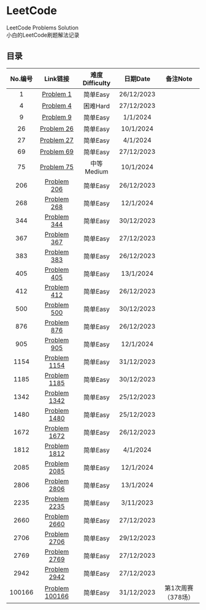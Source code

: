 # LeetCode
LeetCode Problems Solution  
小白的LeetCode刷题解法记录  

## 目录  
| No.编号 | Link链接 | 难度Difficulty | 日期Date | 备注Note |
| :--------:| :--------:| :----: | :-----: | :------: |
| 1 | [Problem 1](https://github.com/a-programmer-cat/LeetCode/tree/main/Easy/Problem1) | 简单Easy | 26/12/2023 |  |
| 4 | [Problem 4](https://github.com/a-programmer-cat/LeetCode/tree/main/Easy/Problem4) | 困难Hard | 27/12/2023 |  |
| 9 | [Problem 9](https://github.com/a-programmer-cat/LeetCode/tree/main/Easy/Problem9) | 简单Easy | 1/1/2024 |  |
| 26 | [Problem 26](https://github.com/a-programmer-cat/LeetCode/tree/main/Easy/Problem26) | 简单Easy | 10/1/2024 |  |
| 27 | [Problem 27](https://github.com/a-programmer-cat/LeetCode/tree/main/Easy/Problem27) | 简单Easy | 4/1/2024 |  |
| 69 | [Problem 69](https://github.com/a-programmer-cat/LeetCode/tree/main/Easy/Problem69)  | 简单Easy | 27/12/2023 |  |
| 75 | [Problem 75](https://github.com/a-programmer-cat/LeetCode/tree/main/Medium/Problem75)  | 中等Medium | 10/1/2024 |  |
| 206 | [Problem 206](https://github.com/a-programmer-cat/LeetCode/tree/main/Easy/Problem206)  | 简单Easy | 26/12/2023 |  |
| 268 | [Problem 268](https://github.com/a-programmer-cat/LeetCode/tree/main/Easy/Problem268)  | 简单Easy | 12/1/2024 |  |
| 344 | [Problem 344](https://github.com/a-programmer-cat/LeetCode/tree/main/Easy/Problem344)  | 简单Easy | 30/12/2023 |  |
| 367 | [Problem 367](https://github.com/a-programmer-cat/LeetCode/tree/main/Easy/Problem367)  | 简单Easy | 27/12/2023 |  |
| 383 | [Problem 383](https://github.com/a-programmer-cat/LeetCode/tree/main/Easy/Problem383)  | 简单Easy | 26/12/2023 |  |
| 405 | [Problem 405](https://github.com/a-programmer-cat/LeetCode/tree/main/Easy/Problem405) | 简单Easy | 13/1/2024 |  |
| 412 | [Problem 412](https://github.com/a-programmer-cat/LeetCode/tree/main/Easy/Problem412) | 简单Easy | 26/12/2023 |  |
| 500 | [Problem 500](https://github.com/a-programmer-cat/LeetCode/tree/main/Easy/Problem500)  | 简单Easy | 30/12/2023 |  |
| 876 | [Problem 876](https://github.com/a-programmer-cat/LeetCode/tree/main/Easy/Problem876)  | 简单Easy | 26/12/2023 |
| 905 | [Problem 905](https://github.com/a-programmer-cat/LeetCode/tree/main/Easy/Problem905)  | 简单Easy | 12/1/2024 |
| 1154 | [Problem 1154](https://github.com/a-programmer-cat/LeetCode/tree/main/Easy/Problem1154)  | 简单Easy | 31/12/2023 |  |
| 1185 | [Problem 1185](https://github.com/a-programmer-cat/LeetCode/tree/main/Easy/Problem1185)  | 简单Easy | 30/12/2023 |  |
| 1342 | [Problem 1342](https://github.com/a-programmer-cat/LeetCode/tree/main/Easy/Problem1342)  | 简单Easy | 25/12/2023 |  |
| 1480 | [Problem 1480](https://github.com/a-programmer-cat/LeetCode/tree/main/Easy/Problem1480)  | 简单Easy | 25/12/2023 |  |
| 1672 | [Problem 1672](https://github.com/a-programmer-cat/LeetCode/tree/main/Easy/Problem1672)  | 简单Easy | 26/12/2023 |  |
| 1812 | [Problem 1812](https://github.com/a-programmer-cat/LeetCode/tree/main/Easy/Problem1812)  | 简单Easy | 4/1/2024 |  |
| 2085 | [Problem 2085](https://github.com/a-programmer-cat/LeetCode/tree/main/Easy/Problem2085)  | 简单Easy | 12/1/2024 |  |
| 2806 | [Problem 2806](https://github.com/a-programmer-cat/LeetCode/tree/main/Easy/Problem2806)  | 简单Easy | 13/1/2024 |  |
| 2235 | [Problem 2235](https://github.com/a-programmer-cat/LeetCode/tree/main/Easy/Problem2235)  | 简单Easy | 3/11/2023 |  |
| 2660 | [Problem 2660](https://github.com/a-programmer-cat/LeetCode/tree/main/Easy/Problem2660)  | 简单Easy | 27/12/2023 |  |
| 2706 | [Problem 2706](https://github.com/a-programmer-cat/LeetCode/tree/main/Easy/Problem2706)  | 简单Easy | 29/12/2023 |  |
| 2769 | [Problem 2769](https://github.com/a-programmer-cat/LeetCode/tree/main/Easy/Problem2769)  | 简单Easy | 27/12/2023 |  |
| 2942 | [Problem 2942](https://github.com/a-programmer-cat/LeetCode/tree/main/Easy/Problem2942)  | 简单Easy | 27/12/2023 |  |
| 100166 | [Problem 100166](https://github.com/a-programmer-cat/LeetCode/tree/main/Easy/Problem100166)  | 简单Easy | 31/12/2023 | 第1次周赛（378场） |

